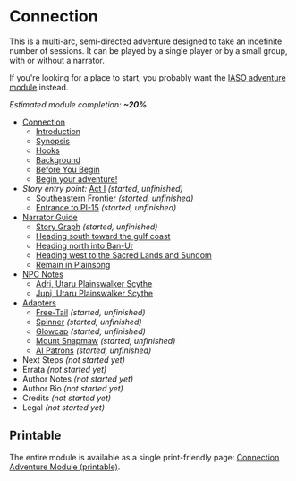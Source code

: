 # Connection

This is a multi-arc, semi-directed adventure designed to take an indefinite number of sessions.
It can be played by a single player or by a small group, with or without a narrator.

If you're looking for a place to start, you probably want the [IASO adventure module](../iaso) instead.

<!-- +template files story/connection web-table-of-contents -->

_Estimated module completion: **~20%**._

* [Connection](010-front-matter.md)
  * [Introduction](015-introduction.md)
  * [Synopsis](020-synopsis.md)
  * [Hooks](025-hooks.md)
  * [Background](030-background.md)
  * [Before You Begin](080-before-you-begin.md)
  * [Begin your adventure!](099-adventure.md)
* _Story entry point:_ [Act I](100-chapter-1.md) _(started, unfinished)_
  * [Southeastern Frontier](285-pi-308-exit.md) _(started, unfinished)_
  * [Entrance to PI-15](286-pi-15-entrance.md) _(started, unfinished)_
* [Narrator Guide](800-narrator-guide.md)
  * [Story Graph](802-story-graph.md) _(started, unfinished)_
  * [Heading south toward the gulf coast](826-act2-south.md)
  * [Heading north into Ban-Ur](827-act2-north.md)
  * [Heading west to the Sacred Lands and Sundom](828-act2-west.md)
  * [Remain in Plainsong](829-remain-in-plainsong.md)
* [NPC Notes](840-npc-notes.md)
  * [Adri, Utaru Plainswalker Scythe](841-adri.md)
  * [Jupi, Utaru Plainswalker Scythe](845-jupi.md)
* [Adapters](850-adapters.md)
  * [Free-Tail](852-free-tail.md) _(started, unfinished)_
  * [Spinner](853-spinners.md) _(started, unfinished)_
  * [Glowcap](854-glowcaps.md) _(started, unfinished)_
  * [Mount Snapmaw](860-mount-snapmaw.md) _(started, unfinished)_
  * [AI Patrons](870-ai-patrons.md) _(started, unfinished)_
* Next Steps _(not started yet)_
* Errata _(not started yet)_
* Author Notes _(not started yet)_
* Author Bio _(not started yet)_
* Credits _(not started yet)_
* Legal _(not started yet)_

<!-- -template files story/connection web-table-of-contents -->

## Printable

The entire module is available as a single print-friendly page: [Connection Adventure Module (printable)](print.md).
